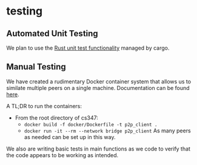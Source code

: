 # testing

## Automated Unit Testing
We plan to use the [Rust unit test functionality](https://doc.rust-lang.org/rust-by-example/testing/unit_testing.html) managed by cargo.

## Manual Testing
We have created a rudimentary Docker container system that allows us to similate multiple peers on a single machine. Documentation can be found [here](https://github.com/rubenboero21/cs347/tree/main/docker).

A TL;DR to run the containers:
- From the root directory of cs347:
  - ```docker build -f docker/Dockerfile -t p2p_client .```
  - ```docker run -it --rm --network bridge p2p_client```
As many peers as needed can be set up in this way. 

We also are writing basic tests in main functions as we code to verify that the code appears to be working as intended.